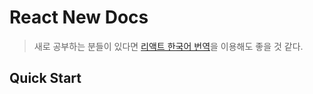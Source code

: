 # React New Docs 

> 새로 공부하는 분들이 있다면 [리액트 한국어 번역](https://react-ko.vercel.app/learn)을 이용해도 좋을 것 같다.

## Quick Start

